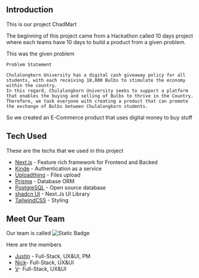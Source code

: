 ## Introduction

This is our project ChadMart

The beginning of this project came from a Hackathon called 10 days project where each teams have 10 days to build a product from a given problem.

This was the given problem

```
Problem Statement

Chulalongkorn University has a digital cash giveaway policy for all students, with each receiving 10,000 Bulbs to stimulate the economy within the country.
In this regard, Chulalongkorn University seeks to support a platform that enables the buying and selling of Bulbs to thrive in the Country. Therefore, we task everyone with creating a product that can promote the exchange of Bulbs between Chulalongkorn students.
```

So we created an E-Commerce product that uses digital money to buy stuff

## Tech Used

These are the techs that we used in this project

- [Next.js](https://nextjs.org/) - Feature rich framework for Frontend and Backed
- [Kinde](https://kinde.com) - Authentication as a service
- [Uploadthing](https://uploadthing.com/) - Files upload
- [Prisma](https://prisma.io) - Database ORM
- [PostgreSQL](https://www.postgresql.org/) - Open source database
- [shadcn UI](https://ui.shadcn.com) - Next.Js UI Library
- [TailwindCSS](https://tailwindcss.com) - Styling

## Meet Our Team

Our team is called  ![Static Badge](https://img.shields.io/badge/Chad-GPT-orange)

Here are the members
- [Justin](https://github.com/jusjira) - Full-Stack, UX&UI, PM
- [Nick](https://github.com/creampiney)- Full-Stack, UX&UI
- [V](https://github.com/hellp002)- Full-Stack, UX&UI